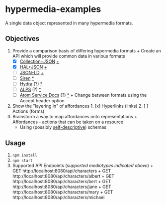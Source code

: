 # hypermedia-examples

A single data object represented in many hypermedia formats.

## Objectives

  1. Provide a comparison basis of differing hypermedia formats
    + Create an API which will provide common data in various formats
      - [x] [Collection+JSON](http://amundsen.com/media-types/collection/) [+](soofaloofa)
      - [x] [HAL+JSON](http://stateless.co/hal_specification.html) [+](soofaloofa)
      - [ ] [JSON-LD](http://json-ld.org/) [+](soofaloofa)
      - [ ] [Siren](https://github.com/kevinswiber/siren) [*](rows-idls)
      - [ ] [Hydra](http://www.markus-lanthaler.com/hydra/) (?) [*](rows-idls)
      - [ ] [ALPS](http://alps.io/spec/) (?) [*](rows-idls)
      - [ ] [Atom Service Docs](https://tools.ietf.org/html/rfc5023#section-8) (?) [*](rows-idls)
    + Change between formats using the Accept header option
  2. Show the "layering in" of affordances
    1. [x] Hyperlinks (links)
    2. [ ] Actions (forms)
  3. Brainstorm a way to map affordances onto representations
    + Affordances - actions that can be taken on a resource
      - Using (possibly [self-descriptive](self-desc)) schemas

## Usage

  1. `npm install`
  2. `npm start`
  3. Supported API Endpoints (*supported mediatypes indicated above*)
    + GET http://localhost:8080/api/characters
    + GET http://localhost:8080/api/characters/albert
    + GET http://localhost:8080/api/characters/bert
    + GET http://localhost:8080/api/characters/jane
    + GET http://localhost:8080/api/characters/mary
    + GET http://localhost:8080/api/characters/michael

[rows-idls]: (http://blog.sgo.to/2014/03/rows-and-idls.html)
[self-desc]: (http://snowplowanalytics.com/blog/2014/05/15/introducing-self-describing-jsons/)
[soofaloofa]: (https://gist.github.com/soofaloofa/9350847)
